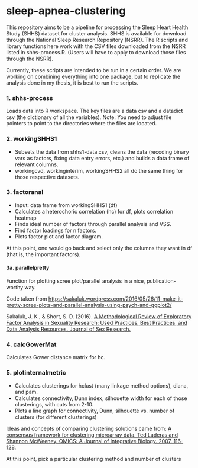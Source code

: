 # sleep-apnea-clustering

This repository aims to be a pipeline for processing the Sleep Heart Health Study (SHHS) dataset for cluster analysis. SHHS is available for download through the National Sleep Research Repository (NSRR). The R scripts and library functions here work with the CSV files downloaded from the NSRR listed in shhs-process.R. (Users will have to apply to download those files through the NSRR).

Currently, these scripts are intended to be run in a certain order. We are working on combining everything into one package, but to replicate the analysis done in my thesis, it is best to run the scripts.

### 1. shhs-process
  Loads data into R workspace. The key files are a data csv and a datadict csv (the dictionary of all the variables). 
  Note: You need to adjust file pointers to point to the directories where the files are located.

### 2. workingSHHS1
  * Subsets the data from shhs1-data.csv, cleans the data (recoding binary vars as factors, fixing data entry errors, etc.) and builds a data frame of relevant columns.
  * workingcvd, workinginterim, workingSHHS2 all do the same thing for those respective datasets.
  
### 3. factoranal
  * Input: data frame from workingSHHS1 (df)
  * Calculates a heterochoric correlation (hc) for df, plots correlation heatmap
  * Finds ideal number of factors through parallel analysis and VSS.
  * Find factor loadings for n factors.
  * Plots factor plot and factor diagram.
  
At this point, one would go back and select only the columns they want in df (that is, the important factors).
  
#### 3a. parallelpretty
  Function for plotting scree plot/parallel analysis in a nice, publication-worthy way.
  
  Code taken from https://sakaluk.wordpress.com/2016/05/26/11-make-it-pretty-scree-plots-and-parallel-analysis-using-psych-and-ggplot2/
  
  Sakaluk, J. K., & Short, S. D. (2016). [A Methodological Review of Exploratory Factor Analysis in Sexuality Research: Used Practices,  Best Practices, and Data Analysis Resources. Journal of Sex Research.](http://www.tandfonline.com/doi/abs/10.1080/00224499.2015.1137538)
  
### 4. calcGowerMat
  Calculates Gower distance matrix for hc.
  
### 5. plotinternalmetric
  * Calculates clusterings for hclust (many linkage method options), diana, and pam.
  * Calculates connectivity, Dunn index, silhouette width for each of those clusterings, with cuts from 2-10.
  * Plots a line graph for connectivity, Dunn, silhouette vs. number of clusters (for different clusterings)
  
Ideas and concepts of comparing clustering solutions came from: [A consensus framework for clustering microarray data. Ted Laderas and Shannon McWeeney. OMICS: A Journal of Integrative Biology. 2007. 116-128.](https://doi-org/10.1089/omi.2006.0008)

At this point, pick a particular clustering method and number of clusters
  

  

